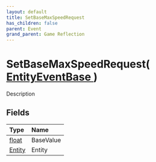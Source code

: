 ```yaml
---
layout: default
title: SetBaseMaxSpeedRequest
has_children: false
parent: Event
grand_parent: Game Reflection
---
```

# SetBaseMaxSpeedRequest( [ EntityEventBase ](/riftbreaker-wiki/docs/game-reflection/events/entity_event_base/) )
Description 

## Fields

| Type | Name |
|:----------|:--------------|
| [float](/riftbreaker-wiki/docs/game-reflection/components/float/) | BaseValue |
| [Entity](/riftbreaker-wiki/docs/game-reflection/classes/entity/) | Entity |


